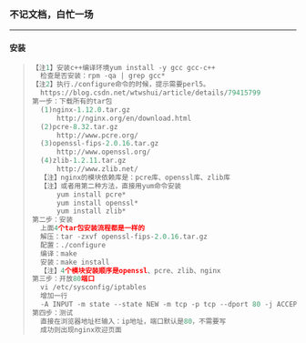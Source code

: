 ### 不记文档，白忙一场

------

#### 安装

> ```python
> 【注1】安装c++编译环境yum install -y gcc gcc-c++
> 	检查是否安装：rpm -qa | grep gcc*
> 【注2】执行./configure命令的时候，提示需要perl5。
> 	https://blog.csdn.net/wtwshui/article/details/79415799
> 第一步：下载所有的tar包
> 	(1)nginx-1.12.0.tar.gz
> 		http://nginx.org/en/download.html
> 	(2)pcre-8.32.tar.gz
> 		http://www.pcre.org/
> 	(3)openssl-fips-2.0.16.tar.gz
> 		http://www.openssl.org/
> 	(4)zlib-1.2.11.tar.gz
> 		http://www.zlib.net/
> 	【注】nginx的模块依赖库是：pcre库、openssl库、zlib库
> 	【注】或者用第二种方法，直接用yum命令安装
> 		yum install pcre*
> 		yum install openssl*
> 		yum install zlib*
> 第二步：安装
> 	上面4个tar包安装流程都是一样的
> 	解压：tar -zxvf openssl-fips-2.0.16.tar.gz
> 	配置：./configure
> 	编译：make	
> 	安装：make install
> 	【注】4个模块安装顺序是openssl、pcre、zlib、nginx
> 第三步：开放80端口
> 	vi /etc/sysconfig/iptables
> 	增加一行
> 	-A INPUT -m state --state NEW -m tcp -p tcp --dport 80 -j ACCEPT
> 第四步：测试
> 	直接在浏览器地址栏输入：ip地址，端口默认是80，不需要写
> 	成功则出现nginx欢迎页面
> ```

